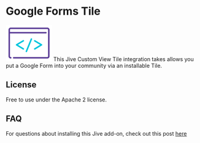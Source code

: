 # Google Forms Tile
[![JiveDev](dev_logo.png)](https://developer.jiveosftware.com)
This Jive Custom View Tile integration takes allows you put a Google Form into your community via an installable Tile.


## License
Free to use under the Apache 2 license.


## FAQ
For questions about installing this Jive add-on, check out this post [here](https://community.jivesoftware.com/docs/DOC-141123)